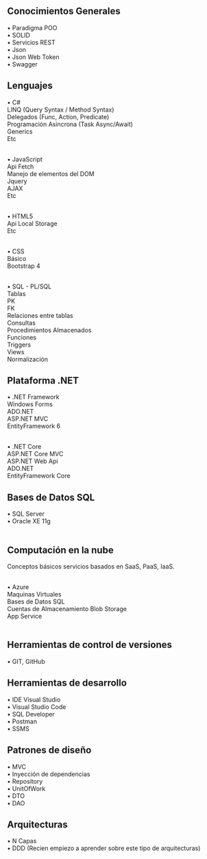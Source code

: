 <h2>Conocimientos Generales</h2>
• Paradigma POO <br>
• SOLID <br>
• Servicios REST <br>
• Json <br>
• Json Web Token <br>
• Swagger <br>

<h2>Lenguajes</h2>
• C# <br>
LINQ (Query Syntax / Method Syntax) <br>
Delegados (Func, Action, Predicate) <br>
Programación Asincrona (Task Async/Await) <br>
Generics <br>
Etc <br><br>
	
• JavaScript <br>
Api Fetch <br>
Manejo de elementos del DOM <br>
Jquery <br>
AJAX <br>
Etc <br><br>
	
• HTML5 <br>
Api Local Storage <br>
Etc <br><br>

• CSS <br>
Básico <br>
Bootstrap 4 <br><br>

• SQL - PL/SQL <br>
Tablas <br>
PK <br>
FK <br>
Relaciones entre tablas <br>
Consultas <br>
Procedimientos Almacenados <br>
Funciones <br>
Triggers <br>
Views <br>
Normalización <br>

<h2> Plataforma .NET </h2>
• .NET Framework <br>
Windows Forms <br>
ADO.NET <br>
ASP.NET MVC <br>
EntityFramework 6 <br><br>

• .NET Core <br>
ASP.NET Core MVC <br>
ASP.NET Web Api <br>
ADO.NET <br> 
EntityFramework Core <br>

<h2>Bases de Datos SQL</h2>
• SQL Server <br>
• Oracle XE 11g <br><br>

<h2>Computación en la nube</h2>
Conceptos básicos servicios basados en SaaS, PaaS, IaaS. <br><br>

• Azure <br>
Maquinas Virtuales <br>
Bases de Datos SQL <br>
Cuentas de Almacenamiento Blob Storage <br>
App Service <br><br>

<h2>Herramientas de control de versiones </h2>
• GIT, GitHub <br>

<h2>Herramientas de desarrollo</h2>
• IDE Visual Studio <br>
• Visual Studio Code <br>
• SQL Developer <br>
• Postman <br>
• SSMS <br>

<h2>Patrones de diseño</h2>
• MVC <br>
• Inyección de dependencias <br>
• Repository <br>
• UnitOfWork <br>
• DTO <br>
• DAO <br>

<h2>Arquitecturas</h2>
• N Capas <br>
• DDD (Recien empiezo a aprender sobre este tipo de arquitecturas) <br>

